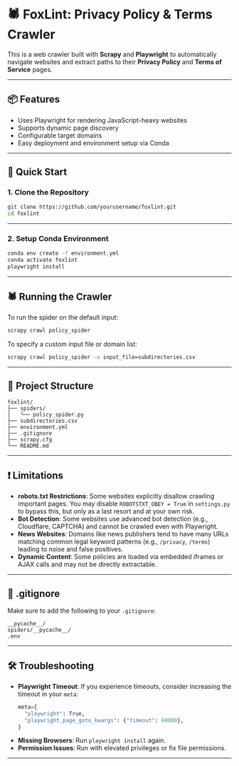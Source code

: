 # 🕷️ FoxLint: Privacy Policy & Terms Crawler

This is a web crawler built with **Scrapy** and **Playwright** to automatically navigate websites and extract paths to their **Privacy Policy** and **Terms of Service** pages.

---

## 📦 Features

- Uses Playwright for rendering JavaScript-heavy websites
- Supports dynamic page discovery
- Configurable target domains
- Easy deployment and environment setup via Conda

---

## 🚀 Quick Start

### 1. Clone the Repository

```bash
git clone https://github.com/yourusername/foxlint.git
cd foxlint
```

---

### 2. Setup Conda Environment

```bash
conda env create -f environment.yml
conda activate foxlint
playwright install
```

---

## 🕷️ Running the Crawler

To run the spider on the default input:

```bash
scrapy crawl policy_spider
```

To specify a custom input file or domain list:

```bash
scrapy crawl policy_spider -a input_file=subdirectories.csv
```

---

## 📁 Project Structure

```
foxlint/
├── spiders/
│   └── policy_spider.py
├── subdirectories.csv
├── environment.yml
├── .gitignore
├── scrapy.cfg
└── README.md
```

---

## ❗ Limitations

- **robots.txt Restrictions**: Some websites explicitly disallow crawling important pages. You may disable `ROBOTSTXT_OBEY = True` in `settings.py` to bypass this, but only as a last resort and at your own risk.
- **Bot Detection**: Some websites use advanced bot detection (e.g., Cloudflare, CAPTCHA) and cannot be crawled even with Playwright.
- **News Websites**: Domains like news publishers tend to have many URLs matching common legal keyword patterns (e.g., `/privacy`, `/terms`) leading to noise and false positives.
- **Dynamic Content**: Some policies are loaded via embedded iframes or AJAX calls and may not be directly extractable.

---

## 🛑 .gitignore

Make sure to add the following to your `.gitignore`:

```
__pycache__/
spiders/__pycache__/
.env
```

---

## 🛠️ Troubleshooting

- **Playwright Timeout**: If you experience timeouts, consider increasing the timeout in your `meta`:
  ```python
  meta={
    "playwright": True,
    "playwright_page_goto_kwargs": {"timeout": 60000},
  }
  ```
- **Missing Browsers**: Run `playwright install` again.
- **Permission Issues**: Run with elevated privileges or fix file permissions.

---